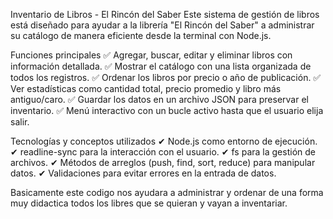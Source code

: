 Inventario de Libros - El Rincón del Saber Este sistema de gestión de libros está diseñado para ayudar a la librería "El Rincón del Saber" a administrar su catálogo de manera eficiente desde la terminal con Node.js.

Funciones principales 
✅ Agregar, buscar, editar y eliminar libros con información detallada. 
✅ Mostrar el catálogo con una lista organizada de todos los registros. 
✅ Ordenar los libros por precio o año de publicación. 
✅ Ver estadísticas como cantidad total, precio promedio y libro más antiguo/caro. 
✅ Guardar los datos en un archivo JSON para preservar el inventario. 
✅ Menú interactivo con un bucle activo hasta que el usuario elija salir.

Tecnologías y conceptos utilizados 
✔ Node.js como entorno de ejecución. 
✔ readline-sync para la interacción con el usuario. 
✔ fs para la gestión de archivos. 
✔ Métodos de arreglos (push, find, sort, reduce) para manipular datos. 
✔ Validaciones para evitar errores en la entrada de datos.

Basicamente este codigo nos ayudara a administrar y ordenar de una forma muy didactica todos los libres que se quieran y vayan a inventariar.
